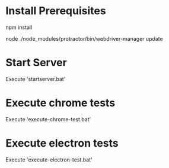 # Install Prerequisites
npm install

node ./node_modules/protractor/bin/webdriver-manager update

# Start Server
Execute 'startserver.bat'

# Execute chrome tests
Execute 'execute-chrome-test.bat'

# Execute electron tests
Execute 'execute-electron-test.bat'
